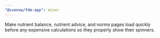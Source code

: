 ```yaml
---
"@svenvw/fdm-app": minor
---
```


Make nutrient balance, nutrient advice, and norms pages load quickly before any expensive calculations so they properly show their spinners.
